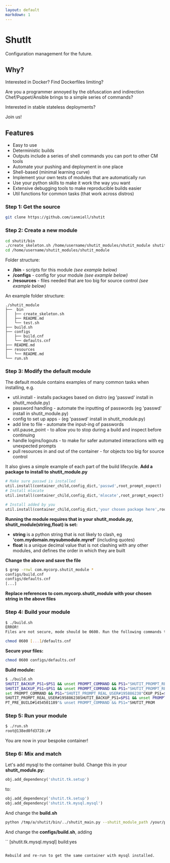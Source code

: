 ```yaml
---
layout: default
markdown: 1
---
```

# ShutIt #

Configuration management for the future.

## Why? ##

Interested in Docker? Find Dockerfiles limiting?

Are you a programmer annoyed by the obfuscation and indirection Chef/Puppet/Ansible brings to a simple series of commands?

Interested in stable stateless deployments?

Join us!

## Features ##
 - Easy to use
 - Deterministic builds
 - Outputs include a series of shell commands you can port to other CM tools
 - Automate your pushing and deployment in one place
 - Shell-based (minimal learning curve)
 - Implement your own tests of modules that are automatically run
 - Use your python skills to make it work the way you want
 - Extensive debugging tools to make reproducible builds easier
 - Util functions for common tasks (that work across distros)

### Step 1: Get the source ###
```sh
git clone https://github.com/ianmiell/shutit
```

### Step 2: Create a new module ###

```sh
cd shutit/bin
./create_skeleton.sh /home/username/shutit_modules/shutit_module shutit_module
cd /home/username/shutit_modules/shutit_module
```

Folder structure:
 - **/bin** - scripts for this module *(see example below)*
 - **/configs** - config for your module *(see example below)*
 - **/resources** - files needed that are too big for source control *(see example below)*

An example folder structure:

```
./shutit_module
├──  bin
│   ├── create_skeleton.sh
│   ├── README.md
│   └── test.sh
├── build.sh
├── configs
│   ├── build.cnf
│   └── defaults.cnf
├── README.md
├── resources
│   └── README.md
└── run.sh
```

### Step 3: Modify the default module ###

The default module contains examples of many common tasks when installing, e.g.
 - util.install                               - installs packages based on distro (eg 'passwd' install in shutit_module.py)
 - password handling                          - automate the inputting of passwords (eg 'passwd' install in shutit_module.py)
 - config to set up apps                      - (eg 'passwd' install in shutit_module.py)
 - add line to file                           - automate the input-ing of passwords
 - util.pause_point                           - to allow you to stop during a build and inspect before continuing
 - handle logins/logouts                      - to make for safer automated interactions with eg unexpected prompts
 - pull resources in and out of the container - for objects too big for source control

It also gives a simple example of each part of the build lifecycle. **Add a package to install to shutit_module.py**

```python
# Make sure passwd is installed
util.install(container_child,config_dict,'passwd',root_prompt_expect)
# Install mlocate
util.install(container_child,config_dict,'mlocate',root_prompt_expect)

# Install added by you
util.install(container_child,config_dict,'your chosen package here',root_prompt_expect)
```

**Running the module requires that in your shutit_module.py, shutit_module(string,float) is set:**

 - **string** is a python string that is not likely to clash, eg **'com.mydomain.mysubmodule.myref'** (including quotes)
 - **float** is a unique decimal value that is not clashing with any other modules, and defines the order in which they are built

**Change the above and save the file**

```sh
$ grep -rnwl com.mycorp.shutit_module *
configs/build.cnf
configs/defaults.cnf
[...]
```

**Replace references to com.mycorp.shutit_module with your chosen string in the above files**

### Step 4: Build your module ###

```sh
$ ./build.sh
ERROR!
Files are not secure, mode should be 0600. Run the following commands to correct:

chmod 0600 [...]/defaults.cnf
```

**Secure your files:**

```sh
chmod 0600 configs/defaults.cnf
```

**Build module:**

```sh
$ ./build.sh
SHUTIT_BACKUP_PS1=$PS1 && unset PROMPT_COMMAND && PS1="SHUTIT_PROMPT_REAL_USER#195886238"
SHUTIT_BACKUP_PS1=$PS1 && unset PROMPT_COMMAND && PS1="SHUTIT_PROMPT_REAL_USER#195886238"
set PROMPT_COMMAND && PS1="SHUTIT_PROMPT_REAL_USER#195886238"CKUP_PS1=$PS1 && un 
SHUTIT_PROMPT_REAL_USER#195886238SHUTIT_BACKUP_PS1=$PS1 && unset PROMPT_COMMAND && PS1="SHUTIT_PROMPT_PRE_BUILD#1454501189"
PT_PRE_BUILD#1454501189"& unset PROMPT_COMMAND && PS1="SHUTIT_PROM
```

### Step 5: Run your module ###

```sh
$ ./run.sh
root@138ed0fd3728:/#
```

You are now in your bespoke container!

### Step 6: Mix and match ###

Let's add mysql to the container build. Change this in your **shutit_module.py:**

```python
obj.add_dependency('shutit.tk.setup')
```

to:

```python
obj.add_dependency('shutit.tk.setup')
obj.add_dependency('shutit.tk.mysql.mysql')
```

And change the **build.sh**

```sh
python /tmp/a/shutit/bin/../shutit_main.py --shutit_module_path /your/path/to/shutit/example/mysql
```

And change the **configs/build.sh**, adding

``
[shutit.tk.mysql.mysql]
build:yes
```

Rebuild and re-run to get the same container with mysql installed.
